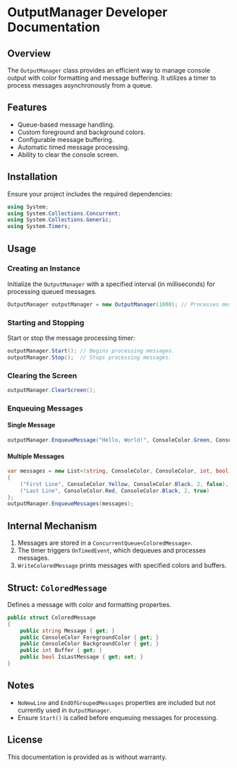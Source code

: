 ﻿# OutputManager Developer Documentation

## Overview
The `OutputManager` class provides an efficient way to manage console output with color formatting and message buffering. It utilizes a timer to process messages asynchronously from a queue.

## Features
- Queue-based message handling.
- Custom foreground and background colors.
- Configurable message buffering.
- Automatic timed message processing.
- Ability to clear the console screen.

## Installation
Ensure your project includes the required dependencies:
```csharp
using System;
using System.Collections.Concurrent;
using System.Collections.Generic;
using System.Timers;
```

## Usage
### Creating an Instance
Initialize the `OutputManager` with a specified interval (in milliseconds) for processing queued messages.
```csharp
OutputManager outputManager = new OutputManager(1000); // Processes messages every second.
```

### Starting and Stopping
Start or stop the message processing timer:
```csharp
outputManager.Start(); // Begins processing messages.
outputManager.Stop();  // Stops processing messages.
```

### Clearing the Screen
```csharp
outputManager.ClearScreen();
```

### Enqueuing Messages
#### Single Message
```csharp
outputManager.EnqueueMessage("Hello, World!", ConsoleColor.Green, ConsoleColor.Black, 2);
```
#### Multiple Messages
```csharp
var messages = new List<(string, ConsoleColor, ConsoleColor, int, bool)>
{
    ("First Line", ConsoleColor.Yellow, ConsoleColor.Black, 2, false),
    ("Last Line", ConsoleColor.Red, ConsoleColor.Black, 2, true)
};
outputManager.EnqueueMessages(messages);
```

## Internal Mechanism
1. Messages are stored in a `ConcurrentQueue<ColoredMessage>`.
2. The timer triggers `OnTimedEvent`, which dequeues and processes messages.
3. `WriteColoredMessage` prints messages with specified colors and buffers.

## Struct: `ColoredMessage`
Defines a message with color and formatting properties.
```csharp
public struct ColoredMessage
{
    public string Message { get; }
    public ConsoleColor ForegroundColor { get; }
    public ConsoleColor BackgroundColor { get; }
    public int Buffer { get; }
    public bool IsLastMessage { get; set; }
}
```

## Notes
- `NoNewLine` and `EndOfGroupedMessages` properties are included but not currently used in `OutputManager`.
- Ensure `Start()` is called before enqueuing messages for processing.

## License
This documentation is provided as is without warranty.

